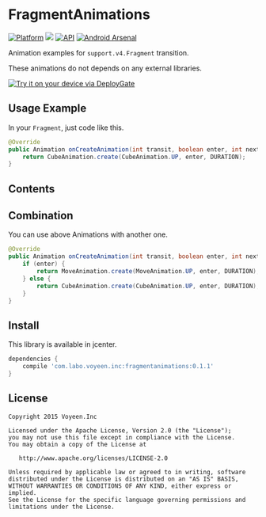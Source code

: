 # FragmentAnimations

[![Platform](https://img.shields.io/badge/platform-android-green.svg)](http://developer.android.com/index.html)
<img src="https://img.shields.io/badge/license-Apache 2.0-green.svg?style=flat">
[![API](https://img.shields.io/badge/API-4%2B-yellow.svg?style=flat)](https://android-arsenal.com/api?level=4)
[![Android Arsenal](https://img.shields.io/badge/Android%20Arsenal-FragmentAnimations-green.svg?style=true)](https://android-arsenal.com/details/1/3526)

Animation examples for `support.v4.Fragment` transition.

These animations do not depends on any external libraries.

[<img src="https://dply.me/h7azvd/button/large" alt="Try it on your device via DeployGate">](https://dply.me/h7azvd)

## Usage Example

In your `Fragment`, just code like this.

```java
@Override
public Animation onCreateAnimation(int transit, boolean enter, int nextAnim) {
    return CubeAnimation.create(CubeAnimation.UP, enter, DURATION);
}
```

## Contents

## Combination

You can use above Animations with another one.

```java
@Override
public Animation onCreateAnimation(int transit, boolean enter, int nextAnim) {
    if (enter) {
        return MoveAnimation.create(MoveAnimation.UP, enter, DURATION);
    } else {
        return CubeAnimation.create(CubeAnimation.UP, enter, DURATION);
    }
}
```

## Install

This library is available in jcenter.

```groovy
dependencies {
    compile 'com.labo.voyeen.inc:fragmentanimations:0.1.1'
}
```

## License

    Copyright 2015 Voyeen.Inc

    Licensed under the Apache License, Version 2.0 (the "License");
    you may not use this file except in compliance with the License.
    You may obtain a copy of the License at

       http://www.apache.org/licenses/LICENSE-2.0

    Unless required by applicable law or agreed to in writing, software
    distributed under the License is distributed on an "AS IS" BASIS,
    WITHOUT WARRANTIES OR CONDITIONS OF ANY KIND, either express or implied.
    See the License for the specific language governing permissions and
    limitations under the License.
